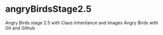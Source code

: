 # angryBirdsStage2.5
Angry Birds stage 2.5 with Class Inheritance and Images
Angry Birds with Git and Github